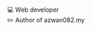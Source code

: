 💻 Web developer  
✏️ Author of azwan082.my

<!---
💻 Web app developer - PHP + MySQL + JS (Wordpress + jQuery)  
📱 Mobile app developer - Swift (iOS) & Java (Android)  
📍 Penang

azwan082/azwan082 is a ✨ special ✨ repository because its `README.md` (this file) appears on your GitHub profile.
You can click the Preview link to take a look at your changes.
--->
